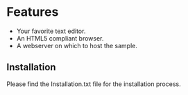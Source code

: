 
Features
=======

- Your favorite text editor.
- An HTML5 compliant browser.
- A webserver on which to host the sample.

Installation
---------------
Please find the Installation.txt file for the installation process.